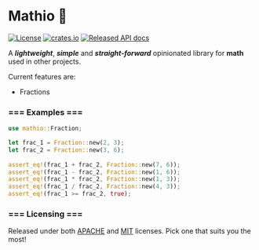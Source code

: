 # Mathio 🚀️ 

[![License](https://img.shields.io/badge/License-MIT%20or%20Apache%202-blue.svg?label=license)](./LICENSE-MIT)
[![crates.io](https://img.shields.io/crates/v/mathio.svg)](https://crates.io/crates/mathio)
[![Released API docs](https://docs.rs/mathio/badge.svg)](https://docs.rs/mathio)

A ***lightweight***, ***simple*** and ***straight-forward*** opinionated library for **math** used in other projects.

Current features are:

* Fractions


### === Examples ===
```rust
use mathio::Fraction;

let frac_1 = Fraction::new(2, 3);
let frac_2 = Fraction::new(3, 6);
 
assert_eq!(frac_1 + frac_2, Fraction::new(7, 6));
assert_eq!(frac_1 - frac_2, Fraction::new(1, 6));
assert_eq!(frac_1 * frac_2, Fraction::new(1, 3));
assert_eq!(frac_1 / frac_2, Fraction::new(4, 3));
assert_eq!(frac_1 >= frac_2, true);
```

### === Licensing ===
Released under both [APACHE](./LICENSE-APACHE) and [MIT](./LICENSE-MIT) licenses. Pick one that suits you the most!
